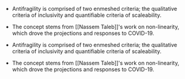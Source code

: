 - Antifragility is comprised of two enmeshed criteria; the qualitative criteria of inclusivity and quantifiable criteria of scaleability. 

- The concept stems from [[Nassem Taleb]]'s work on non-linearity, which drove the projections and responses to COVID-19.

- Antifragility is comprised of two enmeshed criteria; the qualitative criteria of inclusivity and quantifiable criteria of scaleability. 

- The concept stems from [[Nassem Taleb]]'s work on non-linearity, which drove the projections and responses to COVID-19.
